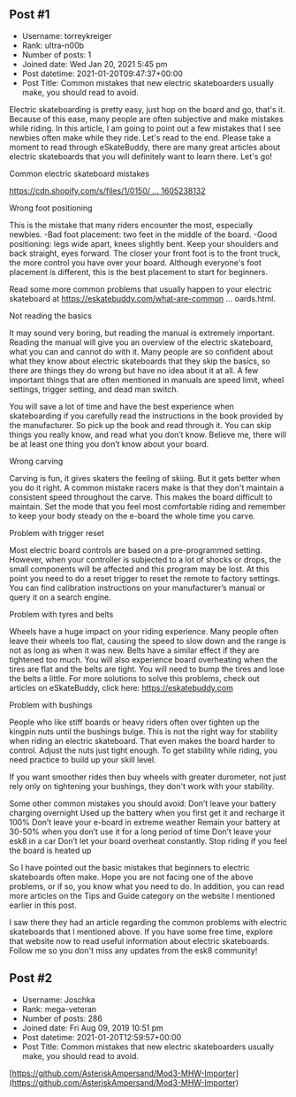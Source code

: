 ## Post #1
- Username: torreykreiger
- Rank: ultra-n00b
- Number of posts: 1
- Joined date: Wed Jan 20, 2021 5:45 pm
- Post datetime: 2021-01-20T09:47:37+00:00
- Post Title: Common mistakes that new electric skateboarders usually make, you should read to avoid.

Electric skateboarding is pretty easy, just hop on the board and go, that's it. Because of this ease, many people are often subjective and make mistakes while riding. In this article, I am going to point out a few mistakes that I see newbies often make while they ride. Let's read to the end. Please take a moment to read through eSkateBuddy, there are many great articles about electric skateboards that you will definitely want to learn there. Let's go!

Common electric skateboard mistakes

[https://cdn.shopify.com/s/files/1/0150/ ... 1605238132](https://cdn.shopify.com/s/files/1/0150/5168/articles/CommonMistakesThumbnail_1024x1024.jpg?v=1605238132)

Wrong foot positioning

This is the mistake that many riders encounter the most, especially newbies.
-Bad foot placement: two feet in the middle of the board.
-Good positioning: legs wide apart, knees slightly bent. Keep your shoulders and back straight, eyes forward. The closer your front foot is to the front truck, the more control you have over your board. Although everyone's foot placement is different, this is the best placement to start for beginners.

Read some more common problems that usually happen to your electric skateboard at https://eskatebuddy.com/what-are-common ... oards.html. 

Not reading the basics

It may sound very boring, but reading the manual is extremely important. Reading the manual will give you an overview of the electric skateboard, what you can and cannot do with it. Many people are so confident about what they know about electric skateboards that they skip the basics, so there are things they do wrong but have no idea about it at all. A few important things that are often mentioned in manuals are speed limit, wheel settings, trigger setting, and dead man switch. 

You will save a lot of time and have the best experience when skateboarding if you carefully read the instructions in the book provided by the manufacturer. So pick up the book and read through it. You can skip things you really know, and read what you don’t know. Believe me, there will be at least one thing you don’t know about your board. 

Wrong carving

Carving is fun, it gives skaters the feeling of skiing. But it gets better when you do it right. A common mistake racers make is that they don't maintain a consistent speed throughout the carve. This makes the board difficult to maintain. Set the mode that you feel most comfortable riding and remember to keep your body steady on the e-board the whole time you carve.

Problem with trigger reset

Most electric board controls are based on a pre-programmed setting. However, when your controller is subjected to a lot of shocks or drops, the small components will be affected and this program may be lost. At this point you need to do a reset trigger to reset the remote to factory settings. You can find calibration instructions on your manufacturer’s manual or query it on a search engine.

Problem with tyres and belts

Wheels have a huge impact on your riding experience. Many people often leave their wheels too flat, causing the speed to slow down and the range is not as long as when it was new. Belts have a similar effect if they are tightened too much. You will also experience board overheating when the tires are flat and the belts are tight. You will need to bump the tires and lose the belts a little. For more solutions to solve this problems, check out articles on eSkateBuddy, click here: https://eskatebuddy.com 

Problem with bushings

People who like stiff boards or heavy riders often over tighten up the kingpin nuts until the bushings bulge. This is not the right way for stability when riding an electric skateboard. That even makes the board harder to control. Adjust the nuts just tight enough. To get stability while riding, you need practice to build up your skill level. 



If you want smoother rides then buy wheels with greater durometer, not just rely only on tightening your bushings, they don't work with your stability. 

Some other common mistakes you should avoid:
Don’t leave your battery charging overnight
Used up the battery when you first get it and recharge it 100%
Don’t leave your e-board in extreme weather
Remain your battery at 30-50% when you don’t use it for a long period of time
Don’t leave your esk8 in a car
Don’t let your board overheat constantly. Stop riding if you feel the board is heated up

So I have pointed out the basic mistakes that beginners to electric skateboards often make. Hope you are not facing one of the above problems, or if so, you know what you need to do. In addition, you can read more articles on the Tips and Guide category on the website I mentioned earlier in this post. 

I saw there they had an article regarding the common problems with electric skateboards that I mentioned above. If you have some free time, explore that website now to read useful information about electric skateboards. Follow me so you don't miss any updates from the esk8 community!
## Post #2
- Username: Joschka
- Rank: mega-veteran
- Number of posts: 286
- Joined date: Fri Aug 09, 2019 10:51 pm
- Post datetime: 2021-01-20T12:59:57+00:00
- Post Title: Common mistakes that new electric skateboarders usually make, you should read to avoid.

[https://github.com/AsteriskAmpersand/Mod3-MHW-Importer](https://github.com/AsteriskAmpersand/Mod3-MHW-Importer)

